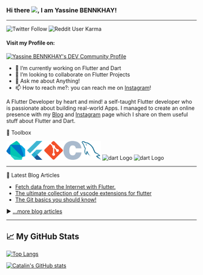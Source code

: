 ### Hi there <img src="https://raw.githubusercontent.com/MartinHeinz/MartinHeinz/master/wave.gif" width="30px">, I am Yassine BENNKHAY!
---
![Twitter Follow](https://img.shields.io/twitter/follow/yassine_dev1?style=social)
![Reddit User Karma](https://img.shields.io/reddit/user-karma/link/Yassin_Bennkhay?style=social)
 <h4>Visit my Profile on:</h4><a href="https://dev.to/yassine353">
  <img src="https://d2fltix0v2e0sb.cloudfront.net/dev-badge.svg" alt="Yassine BENNKHAY's DEV Community Profile" height="30" width="30">
</a>
     
- 🔭 I’m currently working on Flutter and Dart
- 👯 I’m looking to collaborate on Flutter Projects
- 💬 Ask me about Anything!
- 📫 How to reach me?: you can reach me on [Instagram](https://www.instagram.com/yassine_dev1/)!

A Flutter Developer by heart and mind! a self-taught Flutter developer who is passionate about building real-world Apps.
 I managed to create an online presence with my [Blog](https://bennkhay113.hashnode.dev/) and [Instagram](https://www.instagram.com/yassine_dev1/) page which I share on them useful stuff about Flutter and Dart.
 
🧰 Toolbox

<img src="https://raw.githubusercontent.com/devicons/devicon/c7d326b6009e60442abc35fa45706d6f30ee4c8e/icons/dart/dart-original.svg" alt="dart Logo" width="50" height="50"/><img src="https://raw.githubusercontent.com/devicons/devicon/c7d326b6009e60442abc35fa45706d6f30ee4c8e/icons/flutter/flutter-original.svg" alt="flutter Logo" width="50" height="50"/><img src="https://raw.githubusercontent.com/devicons/devicon/c7d326b6009e60442abc35fa45706d6f30ee4c8e/icons/git/git-original.svg" alt="git Logo" width="50" height="50"/><img src="https://raw.githubusercontent.com/devicons/devicon/c7d326b6009e60442abc35fa45706d6f30ee4c8e/icons/c/c-original.svg" alt="git Logo" width="50" height="50"/><img src="https://raw.githubusercontent.com/devicons/devicon/c7d326b6009e60442abc35fa45706d6f30ee4c8e/icons/mysql/mysql-original.svg" alt="dart Logo" width="50" height="50"/>
<img src="https://www.gstatic.com/devrel-devsite/prod/v361636fe9adc09a35d4071cab3bc6a613653d01c6fde907d9b5c606946d81263/firebase/images/touchicon-180.png" alt="dart Logo" width="50" height="50"/>
<img src="https://upload.wikimedia.org/wikipedia/commons/thumb/a/af/Adobe_Photoshop_CC_icon.svg/1200px-Adobe_Photoshop_CC_icon.svg.png" alt="dart Logo" width="50" height="50"/>


---

📘 Latest Blog Articles

<!-- BLOG-POST-LIST:START -->
- [Fetch data from the Internet with Flutter.](https://yassine-bennkhay.tech/fetch-data-from-the-internet-with-flutter)
- [The ultimate collection of vscode extensions for flutter](https://yassine-bennkhay.tech/the-ultimate-collection-of-vscode-extensions-for-flutter)
- [The Git basics you should know!](https://yassine-bennkhay.tech/the-git-basics-you-should-know-1)
<!-- BLOG-POST-LIST:END -->

▶ [...more blog articles](https://bennkhay113.hashnode.dev/)

---

## &#x1f4c8; My GitHub Stats

[![Top Langs](https://github-readme-stats.vercel.app/api/top-langs/?username=yassine-bennkhay&hide=java,html,css&theme=radical)](https://github.com/anuraghazra/github-readme-stats)

[![Catalin's GitHub stats](https://github-readme-stats.vercel.app/api?username=yassine-bennkhay&theme=radical)](https://github.com/anuraghazra/github-readme-stats)


<!--
**yassine-bennkhay/yassine-bennkhay** is a ✨ _special_ ✨ repository because its `README.md` (this file) appears on your GitHub profile.

Here are some ideas to get you started:

- 🔭 I’m currently working on ...
- 🌱 I’m currently learning ...
- 👯 I’m looking to collaborate on ...
- 🤔 I’m looking for help with ...
- 💬 Ask me about ...
- 📫 How to reach me: ...
- 😄 Pronouns: ...
- ⚡ Fun fact: ...
-->
